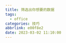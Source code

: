 ```yaml
---
title: 筛选出你想要的数据
tags:
  - office
categories: 技巧
abbrlink: e00f8e2
date: 2023-03-02 11:10:00
---
```


